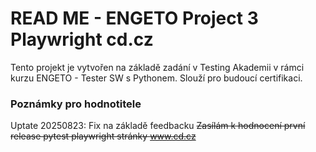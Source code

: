 # READ ME - ENGETO Project 3 Playwright cd.cz

Tento projekt je vytvořen na základě zadání v Testing Akademii v rámci kurzu ENGETO - Tester SW s Pythonem. Slouží pro budoucí certifikaci.

### Poznámky pro hodnotitele

Uptate 20250823: Fix na základě feedbacku
~~Zasílám k hodnocení první release pytest playwright stránky www.cd.cz~~

